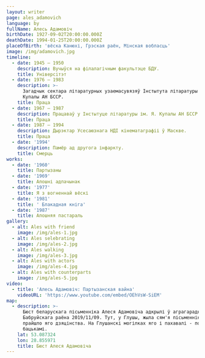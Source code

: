 ```yaml
---
layout: writer
page: ales_adamovich
language: by
fullName: Алесь Адамовіч
birthDate: 1927-09-02T20:00:00.000Z
deathDate: 1994-01-25T20:00:00.000Z
placeOfBirth: 'вёска Канюхі, Грэская раён, Мінская вобласць'
image: /img/adamovich.jpg
timeline:
  - date: 1945 — 1950
    description: Вучыўся на філалагічным факультэце БДУ.
    title: Універсітэт
  - date: 1976 — 1983
    description: >-
      Загадчык сектара літаратурных узаемасувязяў Інстытута літаратуры імя Янкі
      Купалы АН БССР.
    title: Праца
  - date: 1967 — 1987
    description: Працаваў у Інстытуце літаратуры ім. Я. Купалы АН БССР.
    title: Праца
  - date: 1987 — 1994
    description: Дырэктар Усесаюзнага НДІ кінематаграфіі ў Маскве.
    title: Праца
  - date: '1994'
    description: Памёр ад другога інфаркту.
    title: Смерць
works:
  - date: '1960'
    title: Партызаны
  - date: '1969'
    title: Апошні адпачынак
  - date: '1977'
    title: Я з вогненнай вёскі
  - date: '1981'
    title: ' Блакадная кніга'
  - date: '1987'
    title: Апошняя пастараль
gallery:
  - alt: Ales with friend
    image: /img/ales-1.jpg
  - alt: Ales selebrating
    image: /img/ales-2.jpg
  - alt: Ales walking
    image: /img/ales-3.jpg
  - alt: Ales with actors
    image: /img/ales-4.jpg
  - alt: Ales with counterparts
    image: /img/ales-5.jpg
video:
  - title: 'Алесь Адамовіч: Партызанская вайна'
    videoURL: 'https://www.youtube.com/embed/OEhVsW-SiEM'
map:
  - description: >-
      Бюст беларускага пісьменніка Алеся Адамовіча адкрылі ў аграгарадку Глуша
      Бабруйскага раёна 2019/11/09. Тут, у Глушы, жыла сям'я пісьменніка і
      прайшло яго дзяцінства. На Глушанскі могілках яго і пахавалі - побач з
      бацькамі.
    lat: 53.087324
    lon: 28.855971
    title: Бюст Алеся Адамовіча
---
```


